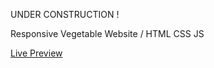 UNDER CONSTRUCTION !

Responsive Vegetable Website / HTML CSS JS

[Live Preview](https://imkarvendhan.github.io/projects/ResponsiveVegetableWebsite)
